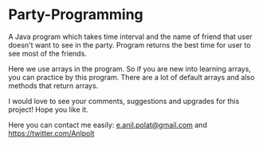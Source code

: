 # Party-Programming
A Java program which takes time interval and the name of friend that user doesn't want to see in the party. Program returns the best time for user to see most of the friends.

Here we use arrays in the program. So if you are new into learning arrays, you can practice by this program. There are a lot of default arrays and also methods that return arrays. 

I would love to see your comments, suggestions and upgrades for this project! Hope you like it.

Here you can contact me easily: e.anil.polat@gmail.com and https://twitter.com/Anlpolt
